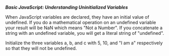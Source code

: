 ***Basic JavaScript: Understanding Uninitialized Variables***

When JavaScript variables are declared, they have an initial value of undefined. If you do a mathematical operation on an undefined variable your result will be NaN which means "Not a Number". If you concatenate a string with an undefined variable, you will get a literal string of "undefined".


Initialize the three variables a, b, and c with 5, 10, and "I am a" respectively so that they will not be undefined.
